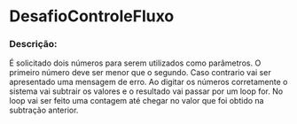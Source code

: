 # DesafioControleFluxo

### Descrição:

É solicitado dois números para serem utilizados como parâmetros.
O primeiro número deve ser menor que o segundo. Caso contrario vai ser apresentado uma mensagem de erro.
Ao digitar os números corretamente o sistema vai subtrair os valores e o resultado vai passar por um loop for.
No loop vai ser feito uma contagem até chegar no valor que foi obtido na subtração anterior.
